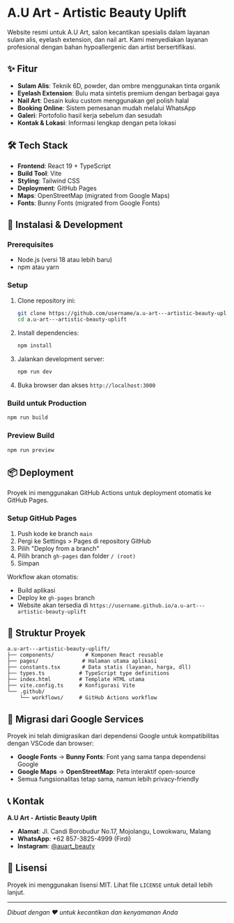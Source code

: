 # A.U Art - Artistic Beauty Uplift

Website resmi untuk A.U Art, salon kecantikan spesialis dalam layanan sulam alis, eyelash extension, dan nail art. Kami menyediakan layanan profesional dengan bahan hypoallergenic dan artist bersertifikasi.

## ✨ Fitur

- **Sulam Alis**: Teknik 6D, powder, dan ombre menggunakan tinta organik
- **Eyelash Extension**: Bulu mata sintetis premium dengan berbagai gaya
- **Nail Art**: Desain kuku custom menggunakan gel polish halal
- **Booking Online**: Sistem pemesanan mudah melalui WhatsApp
- **Galeri**: Portofolio hasil kerja sebelum dan sesudah
- **Kontak & Lokasi**: Informasi lengkap dengan peta lokasi

## 🛠️ Tech Stack

- **Frontend**: React 19 + TypeScript
- **Build Tool**: Vite
- **Styling**: Tailwind CSS
- **Deployment**: GitHub Pages
- **Maps**: OpenStreetMap (migrated from Google Maps)
- **Fonts**: Bunny Fonts (migrated from Google Fonts)

## 🚀 Instalasi & Development

### Prerequisites
- Node.js (versi 18 atau lebih baru)
- npm atau yarn

### Setup
1. Clone repository ini:
   ```bash
   git clone https://github.com/username/a.u-art---artistic-beauty-uplift.git
   cd a.u-art---artistic-beauty-uplift
   ```

2. Install dependencies:
   ```bash
   npm install
   ```

3. Jalankan development server:
   ```bash
   npm run dev
   ```

4. Buka browser dan akses `http://localhost:3000`

### Build untuk Production
```bash
npm run build
```

### Preview Build
```bash
npm run preview
```

## 📦 Deployment

Proyek ini menggunakan GitHub Actions untuk deployment otomatis ke GitHub Pages.

### Setup GitHub Pages
1. Push kode ke branch `main`
2. Pergi ke Settings > Pages di repository GitHub
3. Pilih "Deploy from a branch"
4. Pilih branch `gh-pages` dan folder `/ (root)`
5. Simpan

Workflow akan otomatis:
- Build aplikasi
- Deploy ke `gh-pages` branch
- Website akan tersedia di `https://username.github.io/a.u-art---artistic-beauty-uplift`

## 📁 Struktur Proyek

```
a.u-art---artistic-beauty-uplift/
├── components/          # Komponen React reusable
├── pages/              # Halaman utama aplikasi
├── constants.tsx       # Data statis (layanan, harga, dll)
├── types.ts           # TypeScript type definitions
├── index.html         # Template HTML utama
├── vite.config.ts     # Konfigurasi Vite
└── .github/
    └── workflows/     # GitHub Actions workflow
```

## 🔄 Migrasi dari Google Services

Proyek ini telah dimigrasikan dari dependensi Google untuk kompatibilitas dengan VSCode dan browser:

- **Google Fonts** → **Bunny Fonts**: Font yang sama tanpa dependensi Google
- **Google Maps** → **OpenStreetMap**: Peta interaktif open-source
- Semua fungsionalitas tetap sama, namun lebih privacy-friendly

## 📞 Kontak

**A.U Art - Artistic Beauty Uplift**
- **Alamat**: Jl. Candi Borobudur No.17, Mojolangu, Lowokwaru, Malang
- **WhatsApp**: +62 857-3825-4999 (Firdi)
- **Instagram**: [@auart_beauty](https://www.instagram.com/auart_beauty)

## 📄 Lisensi

Proyek ini menggunakan lisensi MIT. Lihat file `LICENSE` untuk detail lebih lanjut.

---

*Dibuat dengan ❤️ untuk kecantikan dan kenyamanan Anda*
